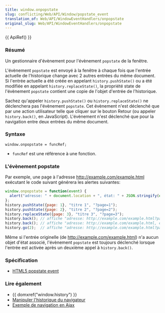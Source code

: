 ```yaml
---
title: window.onpopstate
slug: conflicting/Web/API/Window/popstate_event
translation_of: Web/API/WindowEventHandlers/onpopstate
original_slug: Web/API/WindowEventHandlers/onpopstate
---
```

{{ ApiRef() }}

### Résumé

Un gestionnaire d'évènement pour l'évènement `popstate` de la fenêtre.

L'évènement `popstate` est envoyé à la fenêtre à chaque fois que l'entrée actuelle de l'historique change avec 2 autres entrées du même document. Si l'entrée actuelle a été créée en appelant `history.pushState()` ou a été modifiée en appelant `history.replaceState()`, la propriété state de l'évènement `popstate` contient une copie de l'objet d'entrée de l'historique.

Sachez qu'appeler `history.pushState()` ou `history.replaceState()` ne déclenchera pas l'évènement `popstate`. Cet évènement n'est déclenché que par une action utilisateur telle que cliquer sur le bouton Retour (ou appeler `history.back()`, en JavaScript). L'évènement n'est déclenché que pour la navigation entre deux entrées du même document.

### Syntaxe

    window.onpopstate = funcRef;

- `funcRef` est une référence à une fonction.

### L'évènement popstate

Par exemple, une page à l'adresse <http://example.com/example.html> exécutant le code suivant générera les alertes suivantes:

```js
window.onpopstate = function(event) {
  alert("adresse: " + document.location + ", état: " + JSON.stringify(event.state));
};
history.pushState({page: 1}, "titre 1", "?page=1");
history.pushState({page: 2}, "titre 2", "?page=2");
history.replaceState({page: 3}, "titre 3", "?page=3");
history.back(); // affiche "adresse: http://example.com/example.html?page=1, état: {"page":1}"
history.back(); // affiche "adresse: http://example.com/example.html, état: null
history.go(2);  // affiche "adresse: http://example.com/example.html?page=3, état: {"page":3}
```

Même si l'entrée originelle (de <http://example.com/example.html>) n'a aucun objet d'état associé, l'évènement `popstate` est toujours déclenché lorsque l'entrée est activée après un deuxième appel à `history.back()`.

### Spécification

- [HTML5 popstate event](http://www.whatwg.org/specs/web-apps/current-work/#handler-window-onpopstate)

### Lire également

- {{ domxref("window.history") }}
- [Manipuler l'historique du navigateur](/fr/docs/DOM/manipuler_lhistorique_du_navigateur)
- [Exemple de navigation en Ajax](/fr/docs/DOM/Manipulating_the_browser_history/Example)
